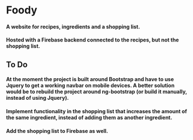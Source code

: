 # Foody

#### A website for recipes, ingredients and a shopping list.
#### Hosted with a Firebase backend connected to the recipes, but not the shopping list.

## To Do
#### At the moment the project is built around Bootstrap and have to use Jquery to get a working navbar on mobile devices. A better solution would be to rebuild the project around ng-bootstrap (or build it manually, instead of using Jquery).
#### Implement functionality in the shopping list that increases the amount of the same ingredient, instead of adding them as another ingredient.
#### Add the shopping list to Firebase as well.
